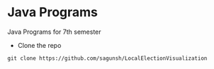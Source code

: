 # Java Programs
Java Programs for 7th semester

- Clone the repo
```
git clone https://github.com/sagunsh/LocalElectionVisualization
```
